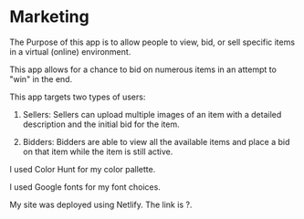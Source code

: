# Marketing

The Purpose of this app is to allow people to view, bid, or sell specific items in a virtual (online) environment.

This app allows for a chance to bid on numerous items in an attempt to "win" in the end.

This app targets two types of users:

1.  Sellers: Sellers can upload multiple images of an item with a detailed description and the initial bid for the item.

2.  Bidders: Bidders are able to view all the available items and place a bid on that item while the item is still active.

I used Color Hunt for my color pallette.

I used Google fonts for my font choices.

My site was deployed using Netlify. The link is ?.
